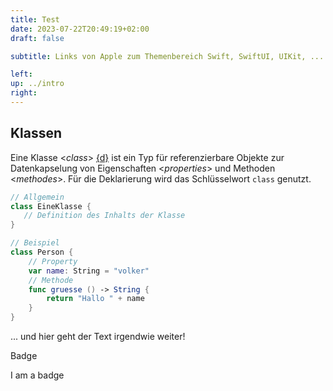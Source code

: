 ```yaml
---
title: Test
date: 2023-07-22T20:49:19+02:00
draft: false

subtitle: Links von Apple zum Themenbereich Swift, SwiftUI, UIKit, ...

left: 
up: ../intro
right: 
---
```





## Klassen

Eine Klasse <_class_> [{d}][d1] ist ein Typ für referenzierbare Objekte zur Datenkapselung von Eigenschaften <_properties_> und Methoden <_methodes_>. Für die Deklarierung wird das Schlüsselwort `class` genutzt.   

[d1]: https://docs.swift.org/swift-book/documentation/the-swift-programming-language/classesandstructures "swift.org"

```swift
// Allgemein
class EineKlasse {
   // Definition des Inhalts der Klasse
}

// Beispiel
class Person {
    // Property
    var name: String = "volker"
    // Methode
    func gruesse () -> String {
        return "Hallo " + name
    }
}
```

... und hier geht der Text irgendwie weiter!


Badge 
<div class="badge bg-primary text-wrap" style="width: 6rem;">
    I am a badge
</div>



<!-- Button test -->
<!--
  <a class="btn btn-primary" href="/contact" role="button">Link</a>
-->
